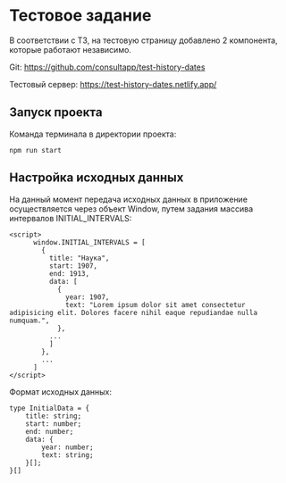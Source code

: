 # Тестовое задание

В соответствии с ТЗ, на тестовую страницу добавлено 2 компонента, которые работают независимо.

Git: https://github.com/consultapp/test-history-dates

Тестовый сервер: https://test-history-dates.netlify.app/

## Запуск проекта

Команда терминала в директории проекта:

```
npm run start
```

## Настройка исходных данных

На данный момент передача исходных данных в приложение осуществляется через объект Window, путем задания массива интервалов INITIAL_INTERVALS:

```
<script>
      window.INITIAL_INTERVALS = [
        {
          title: "Наука",
          start: 1907,
          end: 1913,
          data: [
            {
              year: 1907,
              text: "Lorem ipsum dolor sit amet consectetur adipisicing elit. Dolores facere nihil eaque repudiandae nulla numquam.",
            },
          ...
          ]
        },
        ...
      ]
</script>
```

Формат исходных данных:

```
type InitialData = {
    title: string;
    start: number;
    end: number;
    data: {
        year: number;
        text: string;
    }[];
}[]
```
